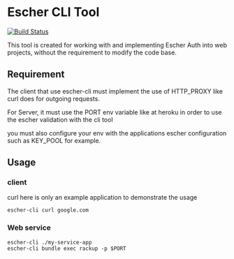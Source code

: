 # Escher CLI Tool
[![Build Status](https://travis-ci.org/EscherAuth/escher-cli.svg?branch=master)](https://travis-ci.org/EscherAuth/escher-cli)

This tool is created for working with and implementing Escher Auth into web projects,
without the requirement to modify the code base.

## Requirement

The client that use escher-cli must implement the use of HTTP_PROXY like curl does for outgoing requests.

For Server, it must use the PORT env variable like at heroku in order to use the escher validation with the cli tool

you must also configure your env with the applications escher configuration such as KEY_POOL for example.

## Usage

### client

curl here is only an example application to demonstrate the usage

```shell
escher-cli curl google.com
```

### Web service

```shell
escher-cli ./my-service-app
escher-cli bundle exec rackup -p $PORT
```

